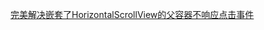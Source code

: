 [完美解决嵌套了HorizontalScrollView的父容器不响应点击事件](https://blog.csdn.net/a222yangchao1/article/details/85276760)
